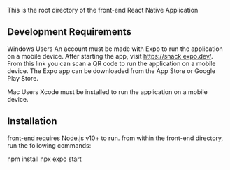 This is the root directory of the front-end React Native Application

## Development Requirements

Windows Users
An account must be made with Expo to run the application on a mobile device. After starting the app, visit
https://snack.expo.dev/. From this link you can scan a QR code to run the application on a mobile device.
The Expo app can be downloaded from the App Store or Google Play Store.

Mac Users
Xcode must be installed to run the application on a mobile device.

## Installation

front-end requires [Node.js](https://nodejs.org/) v10+ to run.
from within the front-end directory, run the following commands:

npm install
npx expo start